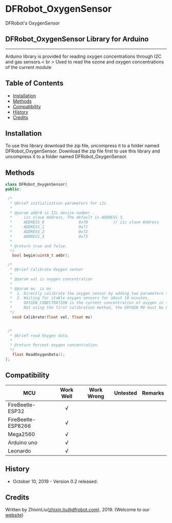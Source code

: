 # DFRobot_OxygenSensor
DFRobot's OxygenSensor

## DFRobot_OxygenSensor Library for Arduino
---------------------------------------------------------
Arduino library is provided for reading oxygen concentrations through I2C and gas sensors.< br >
Used to read the ozone and oxygen concentrations of the current module


## Table of Contents

* [Installation](#installation)
* [Methods](#methods)
* [Compatibility](#compatibility)
* [History](#history)
* [Credits](#credits)

<snippet>
<content>

## Installation

To use this library download the zip file, uncompress it to a folder named DFRobot_OxygenSensor.
Download the zip file first to use this library and uncompress it to a folder named DFRobot_OxygenSensor.

## Methods

```C++
class DFRobot_OxygenSensor{  
public:

 /*
  * @brief initialization parameters for i2c.
  *
  * @param addr0 is I2c device number .
  *     iic slave Address, The default is ADDRESS 3.
  *     ADDRESS_0               0x70           // iic slave Address
  *     ADDRESS_1               0x71
  *     ADDRESS_2               0x72
  *     ADDRESS_3               0x73
  *
  * @return true and false.
  */
   bool begin(uint8_t addr);

 /*
  * @brief Calibrate Oxygen sensor
  *
  * @param vol is oxygen concentration
  *
  * @param mv  is mv
  *  1. Directly calibrate the oxygen sensor by adding two parameters to the sensor
  *  2. Waiting for stable oxygen sensors for about 10 minutes, 
  *     OXYGEN_CONECTRATION is the current concentration of oxygen in the air (20.9%mol except in special cases) 
  *     Not using the first calibration method, the OXYGEN MV must be 0.
  */
   void Calibrate(float vol, float mv)


 /*
  * @brief read Oxygen data.
  *
  * @return Percent oxygen concentration.
  */
   float ReadOxygenData();
};

```
## Compatibility

MCU                | Work Well | Work Wrong | Untested  | Remarks
------------------ | :----------: | :----------: | :---------: | -----
FireBeetle-ESP32  |      √       |             |            | 
FireBeetle-ESP8266|      √       |              |             | 
Mega2560  |      √       |             |            | 
Arduino uno |       √      |             |            | 
Leonardo  |      √       |              |             | 




## History

- October 10, 2019 - Version 0.2 released.


## Credits

Written by ZhixinLiu(zhixin.liu@dfrobot.com), 2019. (Welcome to our [website](https://www.dfrobot.com/))